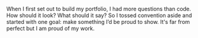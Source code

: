 When I first set out to build my portfolio, I had more questions than code. How should it look? What should it say? So I tossed convention aside and started with one goal: make something I’d be proud to show. It's far from perfect but I am proud of my work.